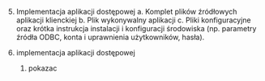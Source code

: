 5. Implementacja aplikacji dostępowej 
	a. Komplet plików źródłowych aplikacji klienckiej 
	b. Plik wykonywalny aplikacji 
	c. Pliki konfiguracyjne oraz krótka instrukcja instalacji i konfiguracji środowiska (np. parametry źródła ODBC, konta i uprawnienia użytkowników, hasła).


4. implementacja aplikacji dostępowej
	1. pokazac